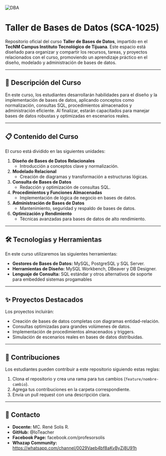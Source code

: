 
![DBA](https://github.com/user-attachments/assets/e4d4fc47-64fc-426d-a737-34e2698a7a38)

# Taller de Bases de Datos (SCA-1025)  

Repositorio oficial del curso **Taller de Bases de Datos**, impartido en el **TecNM Campus Instituto Tecnológico de Tijuana**. Este espacio está diseñado para organizar y compartir los recursos, tareas, y proyectos relacionados con el curso, promoviendo un aprendizaje práctico en el diseño, modelado y administración de bases de datos.

---

## 🌟 **Descripción del Curso**
En este curso, los estudiantes desarrollarán habilidades para el diseño y la implementación de bases de datos, aplicando conceptos como normalización, consultas SQL, procedimientos almacenados y administración eficiente. Al finalizar, estarán capacitados para manejar bases de datos robustas y optimizadas en escenarios reales.

---

## 📋 **Contenido del Curso**
El curso está dividido en las siguientes unidades:  
1. **Diseño de Bases de Datos Relacionales**  
   - Introducción a conceptos clave y normalización.  
2. **Modelado Relacional**  
   - Creación de diagramas y transformación a estructuras lógicas.  
3. **Consulta de Bases de Datos**  
   - Redacción y optimización de consultas SQL.  
4. **Procedimientos y Funciones Almacenadas**  
   - Implementación de lógica de negocio en bases de datos.  
5. **Administración de Bases de Datos**  
   - Mantenimiento, seguridad y respaldo de bases de datos.  
6. **Optimización y Rendimiento**  
   - Técnicas avanzadas para bases de datos de alto rendimiento.  

---

## 🛠️ **Tecnologías y Herramientas**
En este curso utilizaremos las siguientes herramientas:  
- **Gestores de Bases de Datos:** MySQL, PostgreSQL y SQL Server.  
- **Herramientas de Diseño:** MySQL Workbench, DBeaver y DB Designer.  
- **Lenguaje de Consulta:** SQL estándar y otros alternativos de soporte para embedded sistemas progamables

---

## ✨ **Proyectos Destacados**
Los proyectos incluirán:  
- Creación de bases de datos completas con diagramas entidad-relación.  
- Consultas optimizadas para grandes volúmenes de datos.  
- Implementación de procedimientos almacenados y triggers.  
- Simulación de escenarios reales en bases de datos distribuidas.

---

## 🤝 **Contribuciones**
Los estudiantes pueden contribuir a este repositorio siguiendo estas reglas:  
1. Clona el repositorio y crea una rama para tus cambios (`feature/nombre-cambio`).  
2. Agrega tus contribuciones en la carpeta correspondiente.  
3. Envía un pull request con una descripción clara.  


---
## 📧 **Contacto**
- **Docente:** MC. René Solis R.
- **GitHub:** @IoTeacher
- **Facebook Page:** facebook.com/profesorsolis
- **Whazap Community:** https://whatsapp.com/channel/0029Vaeb4bf8aKvByZj8U91h






